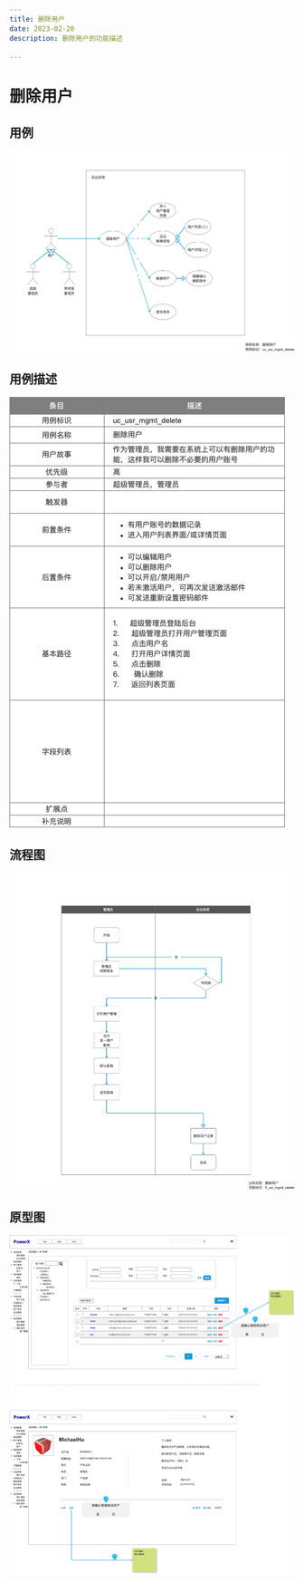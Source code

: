 ```yaml
---
title: 删除用户
date: 2023-02-20
description: 删除用户的功能描述

---
```


# 删除用户


## 用例

![](../../../images/uc_usr_mgmt_delete.png)

## 用例描述

![](../../../images/uc_desc_usr_mgmt_delete.png)

## 流程图

![](../../../images/fl_usr_mgmt_delete.png)

## 原型图

![](../../../images/pt_usr_mgmt_delete.png)